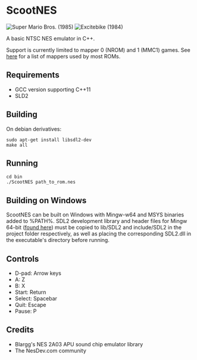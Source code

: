# ScootNES

![Super Mario Bros. (1985)](https://i.imgur.com/F02uO7Y.png)
![Excitebike (1984)](https://i.imgur.com/U0KrFyt.png)

A basic NTSC NES emulator in C++.

Support is currently limited to mapper 0 (NROM) and 1 (MMC1) games. See [here](http://tuxnes.sourceforge.net/nesmapper.txt) for a list of mappers used by most ROMs.

## Requirements
* GCC version supporting C++11
* SLD2

## Building
On debian derivatives:

    sudo apt-get install libsdl2-dev
    make all

## Running
    cd bin
    ./ScootNES path_to_rom.nes

## Building on Windows
ScootNES can be built on Windows with Mingw-w64 and MSYS binaries added to %PATH%. SDL2 development library and header files for Mingw 64-bit ([found here](https://www.libsdl.org/download-2.0.php)) must be copied to lib/SDL2 and include/SDL2 in the project folder respectively, as well as placing the corresponding SDL2.dll in the executable's directory before running.

## Controls
* D-pad: Arrow keys
* A: Z
* B: X
* Start: Return
* Select: Spacebar
* Quit: Escape
* Pause: P

## Credits

* Blargg's NES 2A03 APU sound chip emulator library
* The NesDev.com community
